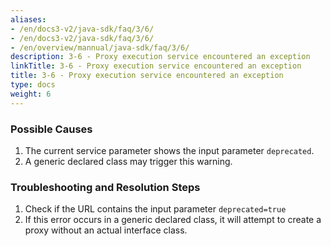 ```yaml
---
aliases:
- /en/docs3-v2/java-sdk/faq/3/6/
- /en/docs3-v2/java-sdk/faq/3/6/
- /en/overview/mannual/java-sdk/faq/3/6/
description: 3-6 - Proxy execution service encountered an exception
linkTitle: 3-6 - Proxy execution service encountered an exception
title: 3-6 - Proxy execution service encountered an exception
type: docs
weight: 6
---
```







### Possible Causes

1. The current service parameter shows the input parameter `deprecated`.
2. A generic declared class may trigger this warning.

### Troubleshooting and Resolution Steps

1. Check if the URL contains the input parameter `deprecated=true`
2. If this error occurs in a generic declared class, it will attempt to create a proxy without an actual interface class.


